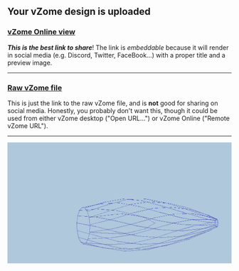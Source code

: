 ## Your vZome design is uploaded

### [vZome Online view][embed]

***This is the best link to share***!  The link is *embeddable* because it will render in social media (e.g. Discord, Twitter, FaceBook...) with a proper title and a preview image.

---

### [Raw vZome file][raw]

This is just the link to the raw vZome file, and is **not** good for
sharing on social media.
Honestly, you probably don't want this, though it could be used from either
vZome desktop ("Open URL...") or vZome Online ("Remote vZome URL").

---

![Image](<Bamboo structure fast core.png>)


[embed]: <https://vzome.com/app/embed.py?url=https://raw.githubusercontent.com/ThynStyx/vzome-sharing/main/2021/10/12/22-19-51-Bamboo%2Bstructure%2Bfast%2Bcore/Bamboo+structure+fast+core.vZome>
[raw]: <https://raw.githubusercontent.com/ThynStyx/vzome-sharing/main/2021/10/12/22-19-51-Bamboo+structure+fast+core/Bamboo structure fast core.vZome>
